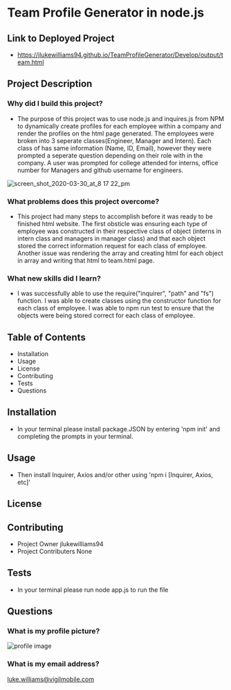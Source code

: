 # Team Profile Generator in node.js 
## Link to Deployed Project
* https://jlukewilliams94.github.io/TeamProfileGenerator/Develop/output/team.html
## Project Description
### Why did I build this project?
* The purpose of this project was to use node.js and inquires.js from NPM to dynamically create profiles for each employee within a company and render the profiles on the  html page generated. The employees were broken into 3 seperate classes(Engineer, Manager and Intern). Each class of has same information (Name, ID, Email), however they were prompted a seperate question depending on their role with in the company. A user was prompted for college attended for interns, office number for Managers and github username for engineers. 

![screen_shot_2020-03-30_at_8 17 22_pm](https://user-images.githubusercontent.com/59854275/78055052-f9939c80-7350-11ea-9ea1-4554174505e7.png)


### What problems does this project overcome?
* This project had many steps to accomplish before it was ready to be finished html website. The first obsticle was ensuring each type of employee was constructed in their respective class of  object (interns in intern class and managers in manager class) and that each object stored the correct information request for each class of employee. Another issue was rendering the array and creating html for each object in array and writing that html to team.html page.
### What new skills did I learn?
* I was successfully able to use the require("inquirer", "path" and  "fs") function. I was able to create classes using the constructor function for each class of employee. I was able to npm run test to ensure that the objects were being stored correct for each class of employee.  
## Table of Contents
* Installation
* Usage
* License
* Contributing
* Tests
* Questions
## Installation
* In your terminal please install package.JSON by entering 'npm init' and completing the prompts in your terminal.
## Usage
* Then install Inquirer, Axios and/or other using 'npm i [Inquirer, Axios, etc]'
## License
## Contributing
* Project Owner
jlukewilliams94
* Project Contributers
None
## Tests
* In your terminal please run node app.js to run the file
## Questions
### What is my profile picture?
![profile image](https://avatars1.githubusercontent.com/u/59854275?v=4)
### What is my email address?
luke.williams@vigilmobile.com
